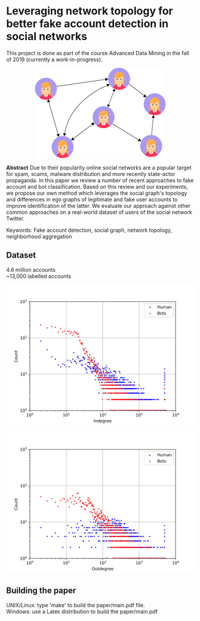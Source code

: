 # Leveraging network topology for better fake account detection in social networks

This project is done as part of the course Advanced Data Mining in the fall of 2019 (currently a work-in-progress).

  
<p align="center"><img src="paper/FIG/social_graph.png?raw=true" width="350px" height="auto"></p>
  

**Abstract** Due to their popularity online social networks are a popular target for spam, scams, malware distribution and more recently state-actor propaganda. In this paper we review a number of recent approaches to fake account and bot classification. Based on this review and our experiments, we propose our own method which leverages the social graph's topology and differences in ego graphs of legitimate and fake user accounts to improve identification of the latter. We evaluate our approach against other common approaches on a real-world dataset of users of the social network Twitter.

Keywords: Fake account detection, social graph, network topology, neighborhood aggregation

## Dataset
4.6 million accounts  
~13,000 labelled accounts

<p align="center"><img src="fig/indegrees.png?raw=true" width="550px" height="auto"></p>
<p align="center"><img src="fig/outdegrees.png?raw=true" width="550px" height="auto"></p>

## Building the paper
UNIX/Linux: type 'make' to build the paper/main.pdf file.  
Windows: use a Latex distribution to build the paper/main.pdf
